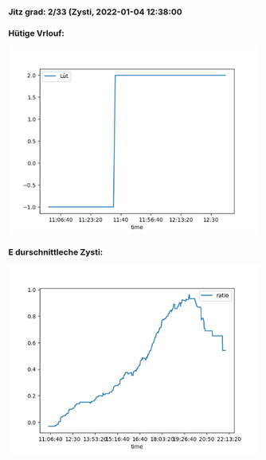 ### Jitz grad: 2/33 (Zysti, 2022-01-04 12:38:00

### Hütige Vrlouf:
![Graph](Today.png)

### E durschnittleche Zysti:
![Graph](Zysti.png)